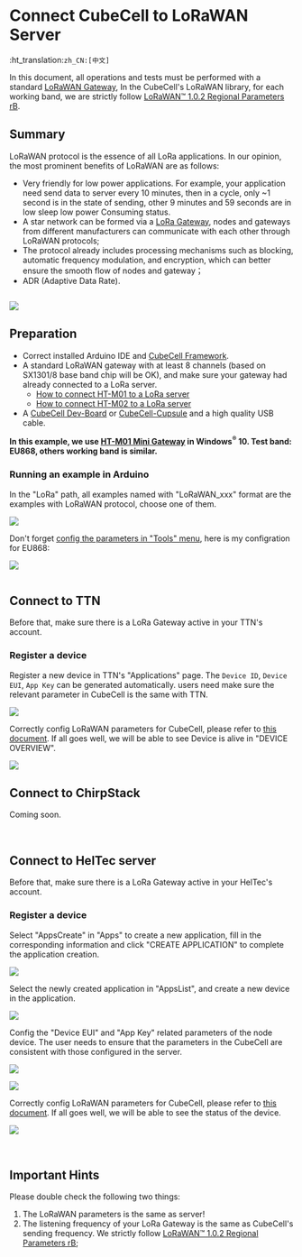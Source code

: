 # Connect CubeCell to LoRaWAN Server
:ht_translation:`zh_CN:[中文]`

In this document, all operations and tests must be performed with a standard [LoRaWAN Gateway](https://heltec.org/proudct_center/lora/lora-gateway/), In the CubeCell's LoRaWAN library, for each working band, we are strictly follow [LoRaWAN™ 1.0.2 Regional Parameters rB](https://resource.heltec.cn/download/LoRaWANRegionalParametersv1.0.2_final_1944_1.pdf).

## Summary

LoRaWAN protocol is the essence of all LoRa applications. In our opinion, the most prominent benefits of LoRaWAN are as follows:

- Very friendly for low power applications. For example, your application need send data to server every 10 minutes, then in a cycle, only ~1 second is in the state of sending, other 9 minutes and 59 seconds are in low sleep low power Consuming status.
- A star network can be formed via a [LoRa Gateway](https://heltec.org/proudct_center/lora/lora-gateway/), nodes and gateways from different manufacturers can communicate with each other through LoRaWAN protocols;
- The protocol already includes processing mechanisms such as blocking, automatic frequency modulation, and encryption, which can better ensure the smooth flow of nodes and gateway；
- ADR (Adaptive Data Rate).

``` Tip:: CubeCell LoRaWAN library is migration from LoRaMac-node version v4.3.2

```

![](img/connect_to_server/01.png)

## Preparation
- Correct installed Arduino IDE and [CubeCell Framework](https://heltec-automation-docs.readthedocs.io/en/latest/cubecell/quick_start.html).
- A standard LoRaWAN gateway with at least 8 channels (based on SX1301/8 base band chip will be OK), and make sure your gateway had already connected to a LoRa server.
  - [How to connect HT-M01 to a LoRa server](https://heltec-automation-docs.readthedocs.io/en/latest/gateway/ht-m01/connect_to_server.html)
  - [How to connect HT-M02 to a LoRa server](https://heltec-automation-docs.readthedocs.io/en/latest/gateway/ht-m02_4g/quick_start_4g.html#connect-to-lora-server)
- A [CubeCell Dev-Board](https://heltec.org/project/htcc-ab01/) or [CubeCell-Cupsule](https://heltec.org/project/htcc-ac01/) and a high quality USB cable.

**In this example, we use [HT-M01 Mini Gateway](https://heltec.org/project/ht-m01/) in Windows<sup>®</sup> 10. Test band: EU868, others working band is similar.**

### Running an example in Arduino

In the "LoRa" path, all examples named with "LoRaWAN_xxx" format are the examples with LoRaWAN protocol, choose one of them.

![](img/connect_to_server/04.png)

Don't forget [config the parameters in "Tools" menu](https://heltec-automation-docs.readthedocs.io/en/latest/cubecell/quick_start.html#correctly-config-the-tools-menu), here is my configration for EU868:

![](img/connect_to_server/03.png)

``` Note:: the tools menu must matching with the configration in LoRa server. For example, if CubeCell use OTAA, the LoRa server must enable OTAA for relevant device.

```

## Connect to TTN

Before that, make sure there is a LoRa Gateway active in your TTN's account.

### Register a device

Register a new device in TTN's "Applications" page. The `Device ID`, `Device EUI`, `App Key` can be generated automatically. users need make sure the relevant parameter in CubeCell is the same with TTN.

![](img/connect_to_server/02.png)

Correctly config LoRaWAN parameters for CubeCell, please refer to [this document](https://heltec-automation-docs.readthedocs.io/en/latest/cubecell/lorawan/config_parameter.html). If all goes well, we will be able to see Device is alive in "DEVICE OVERVIEW".

![](img/connect_to_server/10.png)

## Connect to ChirpStack

Coming soon.

&nbsp;

## Connect to HelTec server

Before that, make sure there is a LoRa Gateway active in your HelTec's account.

### Register a device

Select "AppsCreate" in "Apps" to create a new application, fill in the corresponding information and click "CREATE APPLICATION" to complete the application creation.

![](img/connect_to_server/11.png)

Select the newly created application in "AppsList", and create a new device in the application.

![](img/connect_to_server/12.png)

Config the "Device EUI" and "App Key" related parameters of the node device. The user needs to ensure that the parameters in the CubeCell are consistent with those configured in the server.

![](img/connect_to_server/13.png)

![](img/connect_to_server/14.png)

Correctly config LoRaWAN parameters for CubeCell, please refer to [this document](https://heltec-automation-docs.readthedocs.io/en/latest/cubecell/lorawan/config_parameter.html). If all goes well, we will be able to see the status of the device.

![](img/connect_to_server/15.png)

&nbsp;

## Important Hints

Please double check the following two things:

1. The LoRaWAN parameters is the same as server!
2. The listening frequency of your LoRa Gateway is the same as CubeCell's sending frequency. We strictly follow [LoRaWAN™ 1.0.2 Regional Parameters rB](https://resource.heltec.cn/download/LoRaWANRegionalParametersv1.0.2_final_1944_1.pdf);